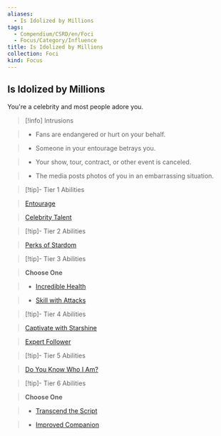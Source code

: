 ```yaml
---
aliases:
  - Is Idolized by Millions
tags:
  - Compendium/CSRD/en/Foci
  - Focus/Category/Influence
title: Is Idolized by Millions
collection: Foci
kind: Focus
---
```

## Is Idolized by Millions    
You're a celebrity and most people adore you.    
  
>[!info] Intrusions    
>- Fans are endangered or hurt on your behalf.    
>- Someone in your entourage betrays you.    
>- Your show, tour, contract, or other event is canceled.    
>- The media posts photos of you in an embarrassing situation.    
  
  
>[!tip]- Tier 1 Abilities    
> [Entourage](Entourage.md)    
> [Celebrity Talent](Celebrity-Talent.md)    
  
  
>[!tip]- Tier 2 Abilities    
> [Perks of Stardom](Perks-of-Stardom.md)    
  
  
>[!tip]- Tier 3 Abilities    
> **Choose One**    
>- [Incredible Health](Incredible-Health.md)    
>- [Skill with Attacks](Skill-With-Attacks.md)    
  
  
>[!tip]- Tier 4 Abilities    
> [Captivate with Starshine](Captivate-with-Starshine.md)    
> [Expert Follower](Expert-Follower.md)    
  
  
>[!tip]- Tier 5 Abilities    
> [Do You Know Who I Am?](Do-You-Know-Who-I-Am?.md)    
  
  
>[!tip]- Tier 6 Abilities    
> **Choose One**    
>- [Transcend the Script](Transcend-the-Script.md)    
>- [Improved Companion](Improved-Companion.md)